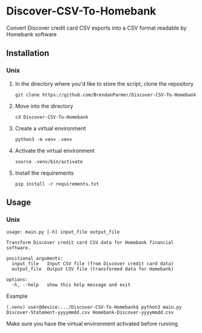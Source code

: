 # Discover-CSV-To-Homebank
Convert Discover credit card CSV exports into a CSV format readable by Homebank software

## Installation
### Unix
1. In the directory where you'd like to store the script, clone the repository

    ```git clone https://github.com/BrendanParmer/Discover-CSV-To-Homebank```

2. Move into the directory

    ```cd Discover-CSV-To-Homebank```

3. Create a virtual environment

    ```python3 -m venv .venv```

4. Activate the virtual environment

    ```source .venv/bin/activate```

5. Install the requirements

    ```pip install -r requirements.txt```

## Usage
### Unix
```
usage: main.py [-h] input_file output_file

Transform Discover credit card CSV data for Homebank financial software.

positional arguments:
  input_file   Input CSV file (from Discover credit card data)
  output_file  Output CSV file (transformed data for Homebank)

options:
  -h, --help   show this help message and exit
```
Example
```
(.venv) user@device:.../Discover-CSV-To-Homebank$ python3 main.py Discover-Statement-yyyymmdd.csv Homebank-Discover-yyyymmdd.csv
```
Make sure you have the virtual environment activated before running